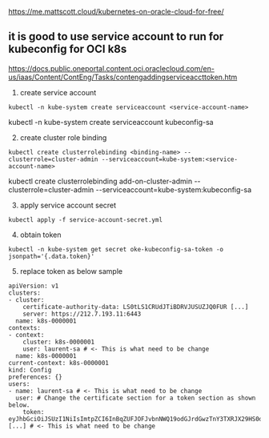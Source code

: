 https://me.mattscott.cloud/kubernetes-on-oracle-cloud-for-free/


## it is good to use service account to run for kubeconfig for OCI k8s
https://docs.public.oneportal.content.oci.oraclecloud.com/en-us/iaas/Content/ContEng/Tasks/contengaddingserviceaccttoken.htm

1.  create service account
```
kubectl -n kube-system create serviceaccount <service-account-name>
```
kubectl -n kube-system create serviceaccount kubeconfig-sa

2.  create cluster role binding
```
kubectl create clusterrolebinding <binding-name> --clusterrole=cluster-admin --serviceaccount=kube-system:<service-account-name>
```
kubectl create clusterrolebinding add-on-cluster-admin --clusterrole=cluster-admin --serviceaccount=kube-system:kubeconfig-sa


3. apply service account secret
```
kubectl apply -f service-account-secret.yml
```

4. obtain token
```
kubectl -n kube-system get secret oke-kubeconfig-sa-token -o jsonpath='{.data.token}'
```

5. replace token as below sample

```
apiVersion: v1
clusters:
- cluster:
    certificate-authority-data: LS0tLS1CRUdJTiBDRVJUSUZJQ0FUR [...]
    server: https://212.7.193.11:6443
  name: k8s-0000001
contexts:
- context:
    cluster: k8s-0000001
    user: laurent-sa # <- This is what need to be change
  name: k8s-0000001
current-context: k8s-0000001
kind: Config
preferences: {}
users:
- name: laurent-sa # <- This is what need to be change
  user: # Change the certificate section for a token section as shown below.
    token: eyJhbGciOiJSUzI1NiIsImtpZCI6InBqZUFJOFJvbnNWQ19odGJrdGwzTnY3TXRJX29HS0dIekVsQmlJZzZ6R0kifQ.eyJ [...] # <- This is what need to be change
```